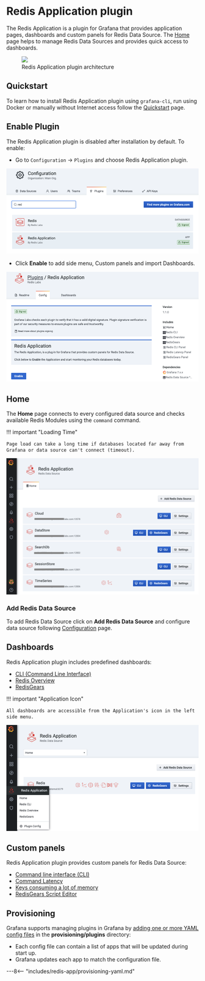 # Redis Application plugin

The Redis Application is a plugin for Grafana that provides application pages, dashboards and custom panels for Redis Data Source. The [Home](#home) page helps to manage Redis Data Sources and provides quick access to dashboards.

<figure>
  <img src="/images/redis-app/redis-app.png"/>
  <figcaption>Redis Application plugin architecture</figcaption>
</figure>

## Quickstart

To learn how to install Redis Application plugin using `grafana-cli`, run using Docker or manually without Internet access follow the [Quickstart](../quickstart.md) page.

## Enable Plugin

The Redis Application plugin is disabled after installation by default. To enable:

- Go to `Configuration` -> `Plugins` and choose Redis Application plugin.

![Grafana plugins](../images/redis-app/grafana-plugins.png)

- Click **Enable** to add side menu, Custom panels and import Dashboards.

![Enable Redis Application plugin](../images/redis-app/enable.png)

## Home

The **Home** page connects to every configured data source and checks available Redis Modules using the `command` command.

!!! important "Loading Time"

    Page load can take a long time if databases located far away from Grafana or data source can't connect (timeout).

![Manage Redis Data Sources](../images/redis-app/home.png)

### Add Redis Data Source

To add Redis Data Source click on **Add Redis Data Source** and configure data source following [Configuration](../redis-datasource/configuration.md) page.

## Dashboards

Redis Application plugin includes predefined dashboards:

- [CLI (Command Line Interface)](dashboards/cli.md)
- [Redis Overview](dashboards/overview.md)
- [RedisGears](dashboards/redis-gears.md)

!!! important "Application Icon"

    All dashboards are accessible from the Application's icon in the left side menu.

![Redis Application plugins](../images/redis-app/menu.png)

## Custom panels

Redis Application plugin provides custom panels for Redis Data Source:

- [Command line interface (CLI)](panels/redis-cli-panel.md)
- [Command Latency](panels/redis-latency-panel.md)
- [Keys consuming a lot of memory](panels/redis-keys-panel.md)
- [RedisGears Script Editor](panels/redis-gears-panel.md)

## Provisioning

Grafana supports managing plugins in Grafana by [adding one or more YAML config files](https://grafana.com/docs/grafana/latest/administration/provisioning/) in the **provisioning/plugins** directory:

- Each config file can contain a list of apps that will be updated during start up.
- Grafana updates each app to match the configuration file.

---8<-- "includes/redis-app/provisioning-yaml.md"
